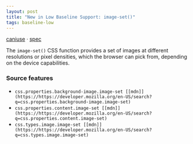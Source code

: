 ```yaml
---
layout: post
title: "New in Low Baseline Support: image-set()"
tags: baseline-low
---
```


[caniuse](https://caniuse.com/?search=image-set) · [spec](https://drafts.csswg.org/css-images-4/#image-set-notation)

The `image-set()` CSS function provides a set of images at different resolutions or pixel densities, which the browser can pick from, depending on the device capabilities.

### Source features

- ``css.properties.background-image.image-set [[mdn]](https://https://developer.mozilla.org/en-US/search?q=css.properties.background-image.image-set)``
- ``css.properties.content.image-set [[mdn]](https://https://developer.mozilla.org/en-US/search?q=css.properties.content.image-set)``
- ``css.types.image.image-set [[mdn]](https://https://developer.mozilla.org/en-US/search?q=css.types.image.image-set)``
